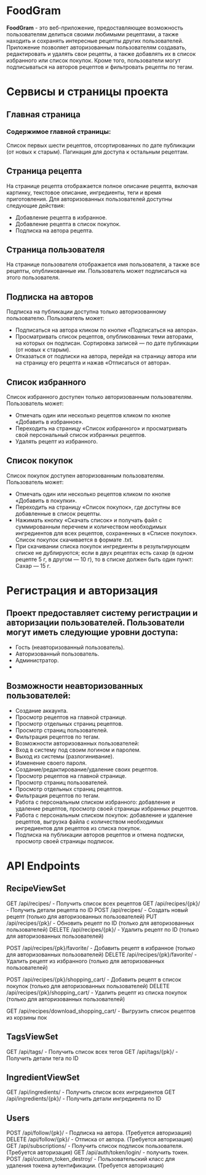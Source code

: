 # FoodGram
**FoodGram** - это веб-приложение, предоставляющее возможность пользователям делиться своими любимыми рецептами, а также находить и сохранять интересные рецепты других пользователей. Приложение позволяет авторизованным пользователям создавать, редактировать и удалять свои рецепты, а также добавлять их в список избранного или список покупок. Кроме того, пользователи могут подписываться на авторов рецептов и фильтровать рецепты по тегам.

# Сервисы и страницы проекта
## Главная страница
### Содержимое главной страницы:

Список первых шести рецептов, отсортированных по дате публикации (от новых к старым).
Пагинация для доступа к остальным рецептам.

## Страница рецепта
На странице рецепта отображается полное описание рецепта, включая картинку, текстовое описание, ингредиенты, теги и время приготовления. Для авторизованных пользователей доступны следующие действия:

- Добавление рецепта в избранное.
- Добавление рецепта в список покупок.
- Подписка на автора рецепта.

## Страница пользователя
На странице пользователя отображается имя пользователя, а также все рецепты, опубликованные им. Пользователь может подписаться на этого пользователя.

## Подписка на авторов
Подписка на публикации доступна только авторизованному пользователю. Пользователь может:

- Подписаться на автора кликом по кнопке «Подписаться на автора».
- Просматривать список рецептов, опубликованных теми авторами, на которых он подписан. Сортировка записей — по дате публикации (от новых к старым).
- Отказаться от подписки на автора, перейдя на страницу автора или на страницу его рецепта и нажав «Отписаться от автора».

## Список избранного
Список избранного доступен только авторизованным пользователям. Пользователь может:

- Отмечать один или несколько рецептов кликом по кнопке «Добавить в избранное».
- Переходить на страницу «Список избранного» и просматривать свой персональный список избранных рецептов.
- Удалять рецепт из избранного.

## Список покупок
Список покупок доступен авторизованным пользователям. Пользователь может:

- Отмечать один или несколько рецептов кликом по кнопке «Добавить в покупки».
- Переходить на страницу «Список покупок», где доступны все добавленные в список рецепты.
- Нажимать кнопку «Скачать список» и получать файл с суммированным перечнем и количеством необходимых ингредиентов для всех рецептов, сохраненных в «Списке покупок». Список покупок скачивается в формате .txt.
- При скачивании списка покупок ингредиенты в результирующем списке не дублируются; если в двух рецептах есть сахар (в одном рецепте 5 г, в другом — 10 г), то в списке должен быть один пункт: Сахар — 15 г.

# Регистрация и авторизация
## Проект предоставляет систему регистрации и авторизации пользователей. Пользователи могут иметь следующие уровни доступа:

- Гость (неавторизованный пользователь).
- Авторизованный пользователь.
- Администратор.
- 
## Возможности неавторизованных пользователей:
- Создание аккаунта.
- Просмотр рецептов на главной странице.
- Просмотр отдельных страниц рецептов.
- Просмотр страниц пользователей.
- Фильтрация рецептов по тегам.
- Возможности авторизованных пользователей:
- Вход в систему под своим логином и паролем.
- Выход из системы (разлогинивание).
- Изменение своего пароля.
- Создание/редактирование/удаление своих рецептов.
- Просмотр рецептов на главной странице.
- Просмотр страниц пользователей.
- Просмотр отдельных страниц рецептов.
- Фильтрация рецептов по тегам.
- Работа с персональным списком избранного: добавление и удаление рецептов, просмотр своей страницы избранных рецептов.
- Работа с персональным списком покупок: добавление и удаление рецептов, выгрузка файла с количеством необходимых ингредиентов для рецептов из списка покупок.
- Подписка на публикации авторов рецептов и отмена подписки, просмотр своей страницы подписок.

# API Endpoints
## RecipeViewSet

GET /api/recipes/ - Получить список всех рецептов
GET /api/recipes/{pk}/ - Получить детали рецепта по ID
POST /api/recipes/ - Создать новый рецепт (только для авторизованных пользователей)
PUT /api/recipes/{pk}/ - Обновить рецепт по ID (только для авторизованных пользователей)
DELETE /api/recipes/{pk}/ - Удалить рецепт по ID (только для авторизованных пользователей)

POST /api/recipes/{pk}/favorite/ - Добавить рецепт в избранное (только для авторизованных пользователей)
DELETE /api/recipes/{pk}/favorite/ - Удалить рецепт из избранного (только для авторизованных пользователей)

POST /api/recipes/{pk}/shopping_cart/ - Добавить рецепт в список покупок (только для авторизованных пользователей)
DELETE /api/recipes/{pk}/shopping_cart/ - Удалить рецепт из списка покупок (только для авторизованных пользователей)

GET /api/recipes/download_shopping_cart/ - Выгрузить список рецептов из корзины пок

## TagsViewSet
GET /api/tags/ - Получить список всех тегов
GET /api/tags/{pk}/ - Получить детали тега по ID

## IngredientViewSet
GET /api/ingredients/ - Получить список всех ингредиентов
GET /api/ingredients/{pk}/ - Получить детали ингредиента по ID

## Users
POST /api/follow/{pk}/ - Подписка на автора. (Требуется авторизация)
DELETE /api/follow/{pk}/ - Отписка от автора. (Требуется авторизация)
GET /api/subscriptions/ - Получить список подписок пользователя. (Требуется авторизация)
GET /api/auth/token/login/ - получить токен.
POST /api/custom_token_destroy/ - Пользовательский класс для удаления токена аутентификации. (Требуется авторизация)

